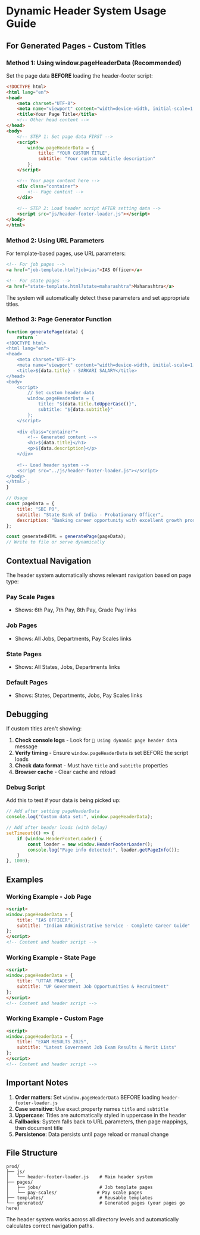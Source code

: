 # Dynamic Header System Usage Guide

## For Generated Pages - Custom Titles

### Method 1: Using window.pageHeaderData (Recommended)

Set the page data **BEFORE** loading the header-footer script:

```html
<!DOCTYPE html>
<html lang="en">
<head>
    <meta charset="UTF-8">
    <meta name="viewport" content="width=device-width, initial-scale=1.0">
    <title>Your Page Title</title>
    <!-- Other head content -->
</head>
<body>
    <!-- STEP 1: Set page data FIRST -->
    <script>
        window.pageHeaderData = {
            title: "YOUR CUSTOM TITLE",
            subtitle: "Your custom subtitle description"
        };
    </script>

    <!-- Your page content here -->
    <div class="container">
        <!-- Page content -->
    </div>
    
    <!-- STEP 2: Load header script AFTER setting data -->
    <script src="js/header-footer-loader.js"></script>
</body>
</html>
```

### Method 2: Using URL Parameters

For template-based pages, use URL parameters:

```html
<!-- For job pages -->
<a href="job-template.html?job=ias">IAS Officer</a>

<!-- For state pages -->
<a href="state-template.html?state=maharashtra">Maharashtra</a>
```

The system will automatically detect these parameters and set appropriate titles.

### Method 3: Page Generator Function

```javascript
function generatePage(data) {
    return `
<!DOCTYPE html>
<html lang="en">
<head>
    <meta charset="UTF-8">
    <meta name="viewport" content="width=device-width, initial-scale=1.0">
    <title>${data.title} - SARKARI SALARY</title>
</head>
<body>
    <script>
        // Set custom header data
        window.pageHeaderData = {
            title: "${data.title.toUpperCase()}",
            subtitle: "${data.subtitle}"
        };
    </script>
    
    <div class="container">
        <!-- Generated content -->
        <h1>${data.title}</h1>
        <p>${data.description}</p>
    </div>
    
    <!-- Load header system -->
    <script src="../js/header-footer-loader.js"></script>
</body>
</html>`;
}

// Usage
const pageData = {
    title: "SBI PO",
    subtitle: "State Bank of India - Probationary Officer",
    description: "Banking career opportunity with excellent growth prospects"
};

const generatedHTML = generatePage(pageData);
// Write to file or serve dynamically
```

## Contextual Navigation

The header system automatically shows relevant navigation based on page type:

### Pay Scale Pages
- Shows: 6th Pay, 7th Pay, 8th Pay, Grade Pay links

### Job Pages  
- Shows: All Jobs, Departments, Pay Scales links

### State Pages
- Shows: All States, Jobs, Departments links

### Default Pages
- Shows: States, Departments, Jobs, Pay Scales links

## Debugging

If custom titles aren't showing:

1. **Check console logs** - Look for `🎯 Using dynamic page header data` message
2. **Verify timing** - Ensure `window.pageHeaderData` is set BEFORE the script loads
3. **Check data format** - Must have `title` and `subtitle` properties
4. **Browser cache** - Clear cache and reload

### Debug Script
Add this to test if your data is being picked up:

```javascript
// Add after setting pageHeaderData
console.log("Custom data set:", window.pageHeaderData);

// Add after header loads (with delay)
setTimeout(() => {
    if (window.HeaderFooterLoader) {
        const loader = new window.HeaderFooterLoader();
        console.log("Page info detected:", loader.getPageInfo());
    }
}, 1000);
```

## Examples

### Working Example - Job Page
```html
<script>
window.pageHeaderData = {
    title: "IAS OFFICER",
    subtitle: "Indian Administrative Service - Complete Career Guide"
};
</script>
<!-- Content and header script -->
```

### Working Example - State Page  
```html
<script>
window.pageHeaderData = {
    title: "UTTAR PRADESH",
    subtitle: "UP Government Job Opportunities & Recruitment"
};
</script>
<!-- Content and header script -->
```

### Working Example - Custom Page
```html
<script>
window.pageHeaderData = {
    title: "EXAM RESULTS 2025",
    subtitle: "Latest Government Job Exam Results & Merit Lists"
};
</script>
<!-- Content and header script -->
```

## Important Notes

1. **Order matters**: Set `window.pageHeaderData` BEFORE loading `header-footer-loader.js`
2. **Case sensitive**: Use exact property names `title` and `subtitle` 
3. **Uppercase**: Titles are automatically styled in uppercase in the header
4. **Fallbacks**: System falls back to URL parameters, then page mappings, then document title
5. **Persistence**: Data persists until page reload or manual change

## File Structure

```
prod/
├── js/
│   └── header-footer-loader.js    # Main header system
├── pages/
│   ├── jobs/                      # Job template pages
│   └── pay-scales/               # Pay scale pages  
├── templates/                     # Reusable templates
└── generated/                     # Generated pages (your pages go here)
```

The header system works across all directory levels and automatically calculates correct navigation paths.